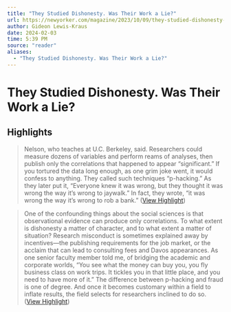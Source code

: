 ```yaml
---
title: "They Studied Dishonesty. Was Their Work a Lie?"
url: https://newyorker.com/magazine/2023/10/09/they-studied-dishonesty-was-their-work-a-lie/
author: Gideon Lewis-Kraus
date: 2024-02-03
time: 5:39 PM
source: "reader"
aliases:
  - "They Studied Dishonesty. Was Their Work a Lie?"
---
```

# They Studied Dishonesty. Was Their Work a Lie?

## Highlights
> Nelson, who teaches at U.C. Berkeley, said. Researchers could measure dozens of variables and perform reams of analyses, then publish only the correlations that happened to appear “significant.” If you tortured the data long enough, as one grim joke went, it would confess to anything. They called such techniques “p-hacking.” As they later put it, “Everyone knew it was wrong, but they thought it was wrong the way it’s wrong to jaywalk.” In fact, they wrote, “it was wrong the way it’s wrong to rob a bank.” ([View Highlight](https://read.readwise.io/read/01he4tpa195w6ph1jywhd6qw9a))

> One of the confounding things about the social sciences is that observational evidence can produce only correlations. To what extent is dishonesty a matter of character, and to what extent a matter of situation? Research misconduct is sometimes explained away by incentives—the publishing requirements for the job market, or the acclaim that can lead to consulting fees and Davos appearances. As one senior faculty member told me, of bridging the academic and corporate worlds, “You see what the money can buy you, you fly business class on work trips. It tickles you in that little place, and you need to have more of it.” The difference between p-hacking and fraud is one of degree. And once it becomes customary within a field to inflate results, the field selects for researchers inclined to do so. ([View Highlight](https://read.readwise.io/read/01he4vx88s56ajctcqze49b73c))

